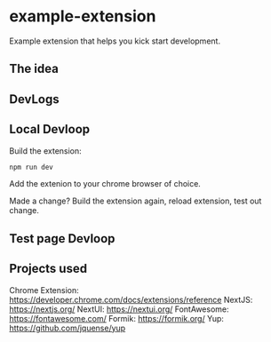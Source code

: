 # example-extension
Example extension that helps you kick start development.


## The idea



## DevLogs



## Local Devloop

Build the extension:

```bash
npm run dev
```

Add the extenion to your chrome browser of choice.

Made a change? Build the extension again, reload extension, test out change.

## Test page Devloop


## Projects used

Chrome Extension: https://developer.chrome.com/docs/extensions/reference
NextJS: https://nextjs.org/
NextUI: https://nextui.org/
FontAwesome: https://fontawesome.com/
Formik: https://formik.org/
Yup: https://github.com/jquense/yup